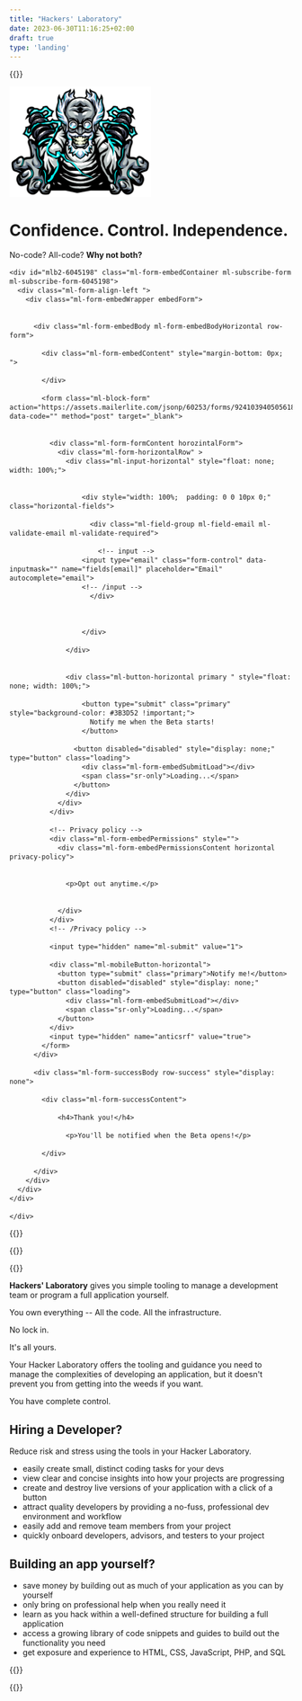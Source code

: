 ```yaml
---
title: "Hackers' Laboratory"
date: 2023-06-30T11:16:25+02:00
draft: true
type: 'landing'
---
```



{{<rawhtml>}}

<div id="hackers-lab-hero" class="d-flex align-items justify-content-between" style="margin-bottom: 5rem;">
	<div class="lab-image me-5" style="max-width: 50%">
		<img src="/hackers-workshop.png">
	</div>
	<div class="lab-form ms-5">
		<h1>Confidence. Control. Independence.</h1>
		<p>No-code? All-code? <strong>Why not both?</strong></p>
		<p></p>

    <div id="mlb2-6045198" class="ml-form-embedContainer ml-subscribe-form ml-subscribe-form-6045198">
      <div class="ml-form-align-left ">
        <div class="ml-form-embedWrapper embedForm">


          <div class="ml-form-embedBody ml-form-embedBodyHorizontal row-form">

            <div class="ml-form-embedContent" style="margin-bottom: 0px; ">

            </div>

            <form class="ml-block-form" action="https://assets.mailerlite.com/jsonp/60253/forms/92410394050561868/subscribe" data-code="" method="post" target="_blank">


              <div class="ml-form-formContent horozintalForm">
                <div class="ml-form-horizontalRow" >
                  <div class="ml-input-horizontal" style="float: none; width: 100%;">


                      <div style="width: 100%;  padding: 0 0 10px 0;" class="horizontal-fields">

                        <div class="ml-field-group ml-field-email ml-validate-email ml-validate-required">

                          <!-- input -->
                      <input type="email" class="form-control" data-inputmask="" name="fields[email]" placeholder="Email" autocomplete="email">
                      <!-- /input -->
                        </div>



                      </div>

                  </div>


                  <div class="ml-button-horizontal primary " style="float: none; width: 100%;">

                      <button type="submit" class="primary" style="background-color: #3B3D52 !important;">
                        Notify me when the Beta starts!
                      </button>

                    <button disabled="disabled" style="display: none;" type="button" class="loading">
                      <div class="ml-form-embedSubmitLoad"></div>
                      <span class="sr-only">Loading...</span>
                    </button>
                  </div>
                </div>
              </div>

              <!-- Privacy policy -->
              <div class="ml-form-embedPermissions" style="">
                <div class="ml-form-embedPermissionsContent horizontal privacy-policy">


                  <p>Opt out anytime.</p>


                </div>
              </div>
              <!-- /Privacy policy -->

              <input type="hidden" name="ml-submit" value="1">

              <div class="ml-mobileButton-horizontal">
                <button type="submit" class="primary">Notify me!</button>
                <button disabled="disabled" style="display: none;" type="button" class="loading">
                  <div class="ml-form-embedSubmitLoad"></div>
                  <span class="sr-only">Loading...</span>
                </button>
              </div>
              <input type="hidden" name="anticsrf" value="true">
            </form>
          </div>

          <div class="ml-form-successBody row-success" style="display: none">

            <div class="ml-form-successContent">

                <h4>Thank you!</h4>

                  <p>You'll be notified when the Beta opens!</p>

            </div>

          </div>
        </div>
      </div>
    </div>

	</div>
</div>


{{</rawhtml>}}

{{<rawhtml>}}
<div class="landing-content">
{{</rawhtml>}}


__Hackers' Laboratory__ gives you simple tooling to manage a development team or program a full application yourself.

You own everything -- All the code. All the infrastructure.

No lock in.

It's all yours.

Your Hacker Laboratory offers the tooling and guidance you need to manage the complexities of developing an application, but it doesn't prevent you from getting into the weeds if you want.

You have complete control.

## Hiring a Developer?

Reduce risk and stress using the tools in your Hacker Laboratory.

- easily create small, distinct coding tasks for your devs
- view clear and concise insights into how your projects are progressing
- create and destroy live versions of your application with a click of a button
- attract quality developers by providing a no-fuss, professional dev environment and workflow
- easily add and remove team members from your project
- quickly onboard developers, advisors, and testers to your project

## Building an app yourself?

- save money by building out as much of your application as you can by yourself
- only bring on professional help when you really need it
- learn as you hack within a well-defined structure for building a full application
- access a growing library of code snippets and guides to build out the functionality you need
- get exposure and experience to HTML, CSS, JavaScript, PHP, and SQL

{{<rawhtml>}}
</div>

{{</rawhtml>}}
